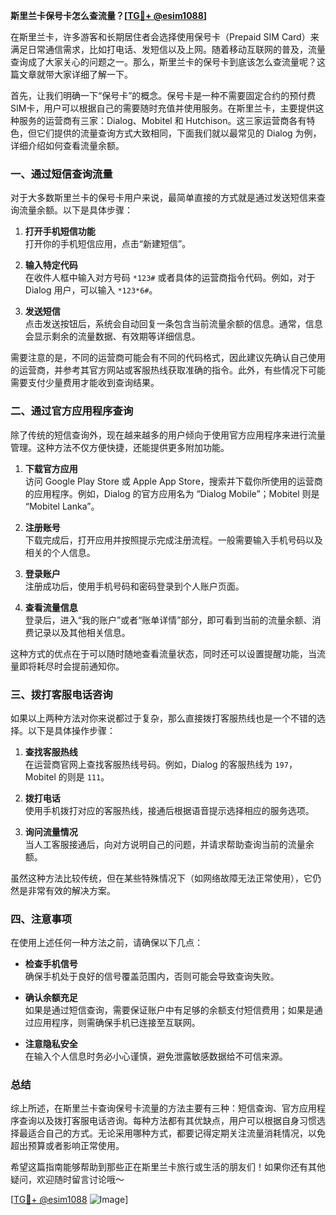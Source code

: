 **斯里兰卡保号卡怎么查流量？[[TG💪+ @esim1088](https://t.me/s/esim1088)]**

在斯里兰卡，许多游客和长期居住者会选择使用保号卡（Prepaid SIM Card）来满足日常通信需求，比如打电话、发短信以及上网。随着移动互联网的普及，流量查询成了大家关心的问题之一。那么，斯里兰卡的保号卡到底该怎么查流量呢？这篇文章就带大家详细了解一下。

首先，让我们明确一下“保号卡”的概念。保号卡是一种不需要固定合约的预付费SIM卡，用户可以根据自己的需要随时充值并使用服务。在斯里兰卡，主要提供这种服务的运营商有三家：Dialog、Mobitel 和 Hutchison。这三家运营商各有特色，但它们提供的流量查询方式大致相同，下面我们就以最常见的 Dialog 为例，详细介绍如何查看流量余额。

### 一、通过短信查询流量

对于大多数斯里兰卡的保号卡用户来说，最简单直接的方式就是通过发送短信来查询流量余额。以下是具体步骤：

1. **打开手机短信功能**  
   打开你的手机短信应用，点击“新建短信”。

2. **输入特定代码**  
   在收件人框中输入对方号码 `*123#` 或者具体的运营商指令代码。例如，对于 Dialog 用户，可以输入 `*123*6#`。

3. **发送短信**  
   点击发送按钮后，系统会自动回复一条包含当前流量余额的信息。通常，信息会显示剩余的流量数据、有效期等详细信息。

需要注意的是，不同的运营商可能会有不同的代码格式，因此建议先确认自己使用的运营商，并参考其官方网站或客服热线获取准确的指令。此外，有些情况下可能需要支付少量费用才能收到查询结果。

### 二、通过官方应用程序查询

除了传统的短信查询外，现在越来越多的用户倾向于使用官方应用程序来进行流量管理。这种方法不仅方便快捷，还能提供更多附加功能。

1. **下载官方应用**  
   访问 Google Play Store 或 Apple App Store，搜索并下载你所使用的运营商的应用程序。例如，Dialog 的官方应用名为 “Dialog Mobile”；Mobitel 则是 “Mobitel Lanka”。

2. **注册账号**  
   下载完成后，打开应用并按照提示完成注册流程。一般需要输入手机号码以及相关的个人信息。

3. **登录账户**  
   注册成功后，使用手机号码和密码登录到个人账户页面。

4. **查看流量信息**  
   登录后，进入“我的账户”或者“账单详情”部分，即可看到当前的流量余额、消费记录以及其他相关信息。

这种方式的优点在于可以随时随地查看流量状态，同时还可以设置提醒功能，当流量即将耗尽时会提前通知你。

### 三、拨打客服电话咨询

如果以上两种方法对你来说都过于复杂，那么直接拨打客服热线也是一个不错的选择。以下是具体操作步骤：

1. **查找客服热线**  
   在运营商官网上查找客服热线号码。例如，Dialog 的客服热线为 `197`，Mobitel 的则是 `111`。

2. **拨打电话**  
   使用手机拨打对应的客服热线，接通后根据语音提示选择相应的服务选项。

3. **询问流量情况**  
   当人工客服接通后，向对方说明自己的问题，并请求帮助查询当前的流量余额。

虽然这种方法比较传统，但在某些特殊情况下（如网络故障无法正常使用），它仍然是非常有效的解决方案。

### 四、注意事项

在使用上述任何一种方法之前，请确保以下几点：

- **检查手机信号**  
  确保手机处于良好的信号覆盖范围内，否则可能会导致查询失败。

- **确认余额充足**  
  如果是通过短信查询，需要保证账户中有足够的余额支付短信费用；如果是通过应用程序，则需确保手机已连接至互联网。

- **注意隐私安全**  
  在输入个人信息时务必小心谨慎，避免泄露敏感数据给不可信来源。

### 总结

综上所述，在斯里兰卡查询保号卡流量的方法主要有三种：短信查询、官方应用程序查询以及拨打客服电话咨询。每种方法都有其优缺点，用户可以根据自身习惯选择最适合自己的方式。无论采用哪种方式，都要记得定期关注流量消耗情况，以免超出预算或者影响正常使用。

希望这篇指南能够帮助到那些正在斯里兰卡旅行或生活的朋友们！如果你还有其他疑问，欢迎随时留言讨论哦～  

[[TG💪+ @esim1088](https://t.me/s/esim1088) ![Image](https://i.postimg.cc/4NQfJmqS/Snipaste-2025-05-13-00-14-12.png)]